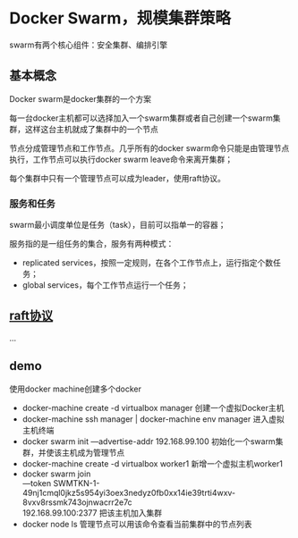 # Docker Swarm，规模集群策略

swarm有两个核心组件：安全集群、编排引擎

## 基本概念

Docker swarm是docker集群的一个方案

每一台docker主机都可以选择加入一个swarm集群或者自己创建一个swarm集群，这样这台主机就成了集群中的一个节点

节点分成管理节点和工作节点。几乎所有的docker swarm命令只能是由管理节点执行，工作节点可以执行docker swarm leave命令来离开集群；

每个集群中只有一个管理节点可以成为leader，使用raft协议。

### 服务和任务

swarm最小调度单位是任务（task），目前可以指单一的容器；

服务指的是一组任务的集合，服务有两种模式：

* replicated services，按照一定规则，在各个工作节点上，运行指定个数任务；
* global services，每个工作节点运行一个任务；

## [raft协议](https://zhuanlan.zhihu.com/p/27207160)

...

## demo

使用docker machine创建多个docker

* docker-machine create -d virtualbox manager
创建一个虚拟Docker主机
* docker-machine ssh manager | docker-machine env manager
进入虚拟主机终端
* docker swarm init —advertise-addr 192.168.99.100
初始化一个swarm集群，并使该主机成为管理节点
* docker-machine create -d virtualbox worker1
新增一个虚拟主机worker1
* docker swarm join \
    —token SWMTKN-1-49nj1cmql0jkz5s954yi3oex3nedyz0fb0xx14ie39trti4wxv-8vxv8rssmk743ojnwacrr2e7c \
    192.168.99.100:2377
把该主机加入集群
* docker node ls
管理节点可以用该命令查看当前集群中的节点列表
